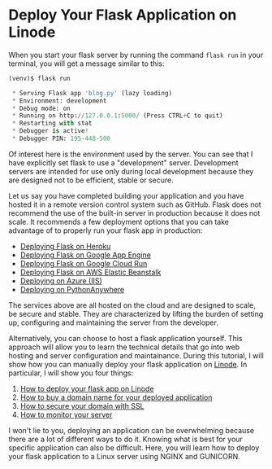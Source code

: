 # Deploy Your Flask Application on Linode

When you start your flask server by running the command `flask run` in your terminal, you will get a message similar to this:

```python
(venv)$ flask run

 * Serving Flask app 'blog.py' (lazy loading)
 * Environment: development
 * Debug mode: on
 * Running on http://127.0.0.1:5000/ (Press CTRL+C to quit)
 * Restarting with stat
 * Debugger is active!
 * Debugger PIN: 195-448-500
```

Of interest here is the environment used by the server. You can see that I have explicitly  set flask to use a "development" server. Development servers are intended for use only during local development because they are designed not to be efficient, stable or secure. 

Let us say you have completed building your application and you have hosted it in a remote version control system such as GitHub. Flask does not recommend the use of the built-in server in production because it does not scale. It recommends a few deployment options that you can take advantage of to properly run your flask app in production:


- [Deploying Flask on Heroku](https://devcenter.heroku.com/articles/getting-started-with-python)
- [Deploying Flask on Google App Engine](https://cloud.google.com/appengine/docs/standard/python3/runtime)
- [Deploying Flask on Google Cloud Run](https://cloud.google.com/run/docs/quickstarts/build-and-deploy/python)
- [Deploying Flask on AWS Elastic Beanstalk](https://docs.aws.amazon.com/elasticbeanstalk/latest/dg/create-deploy-python-flask.html)
- [Deploying on Azure (IIS)](https://docs.microsoft.com/en-us/azure/app-service/containers/how-to-configure-python)
- [Deploying on PythonAnywhere](https://help.pythonanywhere.com/pages/Flask/)

The services above are all hosted on the cloud and are designed to scale, be secure and stable. They are characterized by lifting the burden of setting up, configuring and maintaining the server from the developer.

Alternatively, you can choose to host a flask application yourself. This approach will allow you to learn the technical details that go into web hosting and server configuration and maintainance. During this tutorial, I will show how you can manually deploy your flask application on [Linode](https://linode.gvw92c.net/15oBBg/). In particular, I will show you four things:

1. [How to deploy your flask app on Linode](/linode/deploy_on_linode.md)
2. [How to buy a domain name for your deployed application](/linode/buy_domain.md)
3. [How to secure your domain with SSL](/linode/secure_domain_with_ssl.md)
4. [How to monitor your server](linode/server_monitoring.md)

I won't lie to you, deploying an application can be overwhelming because there are a lot of different ways to do it. Knowing what is best for your specific application can also be difficult. Here, you will learn how to deploy your flask application to a Linux server using NGINX and GUNICORN.

